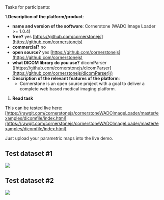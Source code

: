 Tasks for participants:

1.**Description of the platform/product**:

* **name and version of the software**: Cornerstone \(WADO Image Loader &gt;= 1.0.4\)
* **free?** yes [https://github.com/cornerstonejs](https://github.com/cornerstonejs)
* **commercial?** no
* **open source?** yes [https://github.com/cornerstonejs](https://github.com/cornerstonejs)
* **what DICOM library do you use?** dicomParser \([https://github.com/cornerstonejs/dicomParser](https://github.com/cornerstonejs/dicomParser)\)
* **Description of the relevant features of the platform**:
  * Cornerstone is an open source project with a goal to deliver a complete web based medical imaging platform.

1. **Read task**

This can be tested live here: [https://rawgit.com/cornerstonejs/cornerstoneWADOImageLoader/master/examples/dicomfile/index.html](https://rawgit.com/cornerstonejs/cornerstoneWADOImageLoader/master/examples/dicomfile/index.html)

Just upload your parametric maps into the live demo.

## Test dataset \#1

![](../cornerstone/cornerstone-pm-test1.png)

## Test dataset \#2

![](../cornerstone/cornerstone-pm-test2.png)
